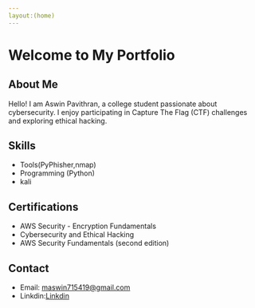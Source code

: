```yaml
---
layout:(home)
---
```


# Welcome to My Portfolio

## About Me
Hello! I am Aswin Pavithran, a college student passionate about cybersecurity. I enjoy participating in Capture The Flag (CTF) challenges and exploring ethical hacking.

## Skills
- Tools(PyPhisher,nmap)
- Programming (Python)
- kali

## Certifications
- AWS Security - Encryption Fundamentals
- Cybersecurity and Ethical Hacking
- AWS Security Fundamentals (second edition)

## Contact
- Email: maswin715419@gmail.com
- Linkdin:[Linkdin](https://www.linkedin.com/in/aswin-pavithran-4811b9311/)
